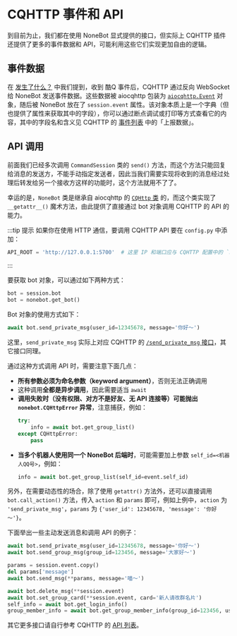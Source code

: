 # CQHTTP 事件和 API

到目前为止，我们都在使用 NoneBot 显式提供的接口，但实际上 CQHTTP 插件还提供了更多的事件数据和 API，可能利用这些它们实现更加自由的逻辑。

## 事件数据

在 [发生了什么？](./whats-happened.md) 中我们提到，收到 酷Q 事件后，CQHTTP 通过反向 WebSocket 给 NoneBot 发送事件数据。这些数据被 aiocqhttp 包装为 [`aiocqhttp.Event`](https://aiocqhttp.cqp.moe/module/aiocqhttp/#aiocqhttp.Event) 对象，随后被 NoneBot 放在了 `session.event` 属性。该对象本质上是一个字典（但也提供了属性来获取其中的字段），你可以通过断点调试或打印等方式查看它的内容，其中的字段名和含义见 CQHTTP 的 [事件列表](https://cqhttp.cc/docs/#/Post?id=事件列表) 中的「上报数据」。

## API 调用

前面我们已经多次调用 `CommandSession` 类的 `send()` 方法，而这个方法只能回复给消息的发送方，不能手动指定发送者，因此当我们需要实现将收到的消息经过处理后转发给另一个接收方这样的功能时，这个方法就用不了了。

幸运的是，`NoneBot` 类是继承自 aiocqhttp 的 [`CQHttp` 类](https://aiocqhttp.cqp.moe/module/aiocqhttp/#aiocqhttp.CQHttp) 的，而这个类实现了 `__getattr__()` 魔术方法，由此提供了直接通过 bot 对象调用 CQHTTP 的 API 的能力。

:::tip 提示
如果你在使用 HTTP 通信，要调用 CQHTTP API 要在 `config.py` 中添加：

```python
API_ROOT = 'http://127.0.0.1:5700'  # 这里 IP 和端口应与 CQHTTP 配置中的 `host` 和 `port` 对应
```
:::

要获取 bot 对象，可以通过如下两种方式：

```python
bot = session.bot
bot = nonebot.get_bot()
```

Bot 对象的使用方式如下：

```python
await bot.send_private_msg(user_id=12345678, message='你好～')
```

这里，`send_private_msg` 实际上对应 CQHTTP 的 [`/send_private_msg` 接口](https://cqhttp.cc/docs/#/API?id=send_private_msg-%E5%8F%91%E9%80%81%E7%A7%81%E8%81%8A%E6%B6%88%E6%81%AF)，其它接口同理。

通过这种方式调用 API 时，需要注意下面几点：

- **所有参数必须为命名参数（keyword argument）**，否则无法正确调用
- 这种调用**全都是异步调用**，因此需要适当 `await`
- **调用失败时（没有权限、对方不是好友、无 API 连接等）可能抛出 `nonebot.CQHttpError` 异常**，注意捕获，例如：
  ```python
  try:
      info = await bot.get_group_list()
  except CQHttpError:
      pass
  ```
- **当多个机器人使用同一个 NoneBot 后端时**，可能需要加上参数 `self_id=<机器人QQ号>`，例如：
  ```python
  info = await bot.get_group_list(self_id=event.self_id)
  ```

另外，在需要动态性的场合，除了使用 `getattr()` 方法外，还可以直接调用 `bot.call_action()` 方法，传入 `action` 和 `params` 即可，例如上例中，`action` 为 `'send_private_msg'`，`params` 为 `{'user_id': 12345678, 'message': '你好～'}`。

下面举出一些主动发送消息和调用 API 的例子：

```python
await bot.send_private_msg(user_id=12345678, message='你好～')
await bot.send_group_msg(group_id=123456, message='大家好～')

params = session.event.copy()
del params['message']
await bot.send_msg(**params, message='喵～')

await bot.delete_msg(**session.event)
await bot.set_group_card(**session.event, card='新人请改群名片')
self_info = await bot.get_login_info()
group_member_info = await bot.get_group_member_info(group_id=123456, user_id=12345678, no_cache=True)
```

其它更多接口请自行参考 CQHTTP 的 [API 列表](https://cqhttp.cc/docs/#/API?id=api-列表)。
